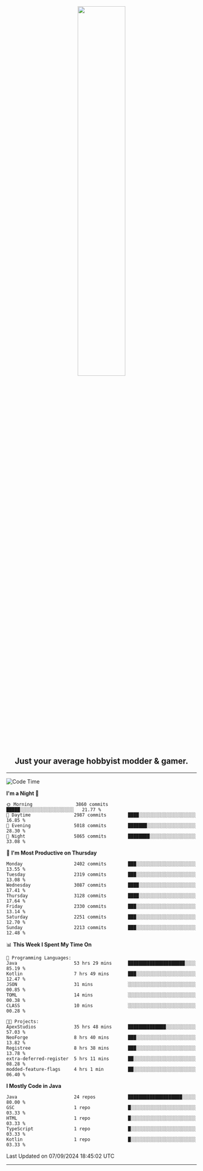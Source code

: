 <div align="center">
  <a href="https://apexmodder.xyz/"><img width="50%" height="50%" src="https://i.imgur.com/pc4HkGz.png"></a>
</div>
<h2 align="center">Just your average hobbyist modder & gamer.</h2>

---

<!--START_SECTION:waka-->
![Code Time](http://img.shields.io/badge/Code%20Time-1%2C457%20hrs%2048%20mins-blue)

**I'm a Night 🦉** 

```text
🌞 Morning                3860 commits        █████░░░░░░░░░░░░░░░░░░░░   21.77 % 
🌆 Daytime                2987 commits        ████░░░░░░░░░░░░░░░░░░░░░   16.85 % 
🌃 Evening                5018 commits        ███████░░░░░░░░░░░░░░░░░░   28.30 % 
🌙 Night                  5865 commits        ████████░░░░░░░░░░░░░░░░░   33.08 % 
```
📅 **I'm Most Productive on Thursday** 

```text
Monday                   2402 commits        ███░░░░░░░░░░░░░░░░░░░░░░   13.55 % 
Tuesday                  2319 commits        ███░░░░░░░░░░░░░░░░░░░░░░   13.08 % 
Wednesday                3087 commits        ████░░░░░░░░░░░░░░░░░░░░░   17.41 % 
Thursday                 3128 commits        ████░░░░░░░░░░░░░░░░░░░░░   17.64 % 
Friday                   2330 commits        ███░░░░░░░░░░░░░░░░░░░░░░   13.14 % 
Saturday                 2251 commits        ███░░░░░░░░░░░░░░░░░░░░░░   12.70 % 
Sunday                   2213 commits        ███░░░░░░░░░░░░░░░░░░░░░░   12.48 % 
```


📊 **This Week I Spent My Time On** 

```text
💬 Programming Languages: 
Java                     53 hrs 29 mins      █████████████████████░░░░   85.19 % 
Kotlin                   7 hrs 49 mins       ███░░░░░░░░░░░░░░░░░░░░░░   12.47 % 
JSON                     31 mins             ░░░░░░░░░░░░░░░░░░░░░░░░░   00.85 % 
TOML                     14 mins             ░░░░░░░░░░░░░░░░░░░░░░░░░   00.38 % 
CLASS                    10 mins             ░░░░░░░░░░░░░░░░░░░░░░░░░   00.28 % 

🐱‍💻 Projects: 
ApexStudios              35 hrs 48 mins      ██████████████░░░░░░░░░░░   57.03 % 
NeoForge                 8 hrs 40 mins       ███░░░░░░░░░░░░░░░░░░░░░░   13.82 % 
Registree                8 hrs 38 mins       ███░░░░░░░░░░░░░░░░░░░░░░   13.78 % 
extra-deferred-register  5 hrs 11 mins       ██░░░░░░░░░░░░░░░░░░░░░░░   08.28 % 
modded-feature-flags     4 hrs 1 min         ██░░░░░░░░░░░░░░░░░░░░░░░   06.40 % 
```

**I Mostly Code in Java** 

```text
Java                     24 repos            ████████████████████░░░░░   80.00 % 
GSC                      1 repo              █░░░░░░░░░░░░░░░░░░░░░░░░   03.33 % 
HTML                     1 repo              █░░░░░░░░░░░░░░░░░░░░░░░░   03.33 % 
TypeScript               1 repo              █░░░░░░░░░░░░░░░░░░░░░░░░   03.33 % 
Kotlin                   1 repo              █░░░░░░░░░░░░░░░░░░░░░░░░   03.33 % 
```




 Last Updated on 07/09/2024 18:45:02 UTC
<!--END_SECTION:waka-->

---
